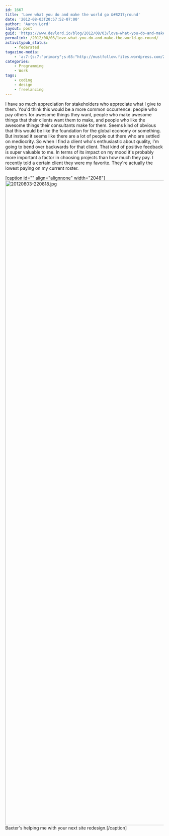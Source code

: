 ```yaml
---
id: 1667
title: 'Love what you do and make the world go &#8217;round'
date: '2012-08-03T20:57:52-07:00'
author: 'Aaron Lord'
layout: post
guid: 'https://www.devlord.io/blog/2012/08/03/love-what-you-do-and-make-the-world-go-round/'
permalink: /2012/08/03/love-what-you-do-and-make-the-world-go-round/
activitypub_status:
    - federated
tagazine-media:
    - 'a:7:{s:7:"primary";s:65:"http://mustfollow.files.wordpress.com/2012/08/20120803-220818.jpg";s:6:"images";a:1:{s:65:"http://mustfollow.files.wordpress.com/2012/08/20120803-220818.jpg";a:6:{s:8:"file_url";s:65:"http://mustfollow.files.wordpress.com/2012/08/20120803-220818.jpg";s:5:"width";i:2048;s:6:"height";i:2048;s:4:"type";s:5:"image";s:4:"area";i:4194304;s:9:"file_path";b:0;}}s:6:"videos";a:0:{}s:11:"image_count";i:1;s:6:"author";s:8:"28099389";s:7:"blog_id";s:8:"28571045";s:9:"mod_stamp";s:19:"2012-08-04 05:09:47";}'
categories:
    - Programming
    - Work
tags:
    - coding
    - design
    - freelancing
---
```


I have so much appreciation for stakeholders who appreciate what I give to them. You'd think this would be a more common occurrence: people who pay others for awesome things they want, people who make awesome things that their clients want them to make, and people who like the awesome things their consultants make for them. Seems kind of obvious that this would be like the foundation for the global economy or something. But instead it seems like there are a lot of people out there who are settled on mediocrity. So when I find a client who's enthusiastic about quality, I'm going to bend over backwards for that client. That kind of positive feedback is super valuable to me. In terms of its impact on my mood it's probably more important a factor in choosing projects than how much they pay. I recently told a certain client they were my favorite. They're actually the lowest paying on my current roster.

[caption id="" align="alignnone" width="2048"]<a href="/blog/wp-content/uploads/2012/08/20120803-220818.jpg"><img class="size-full" src="/blog/wp-content/uploads/2012/08/20120803-220818.jpg" alt="20120803-220818.jpg" width="2048" height="2048" /></a> Baxter's helping me with your next site redesign.[/caption]